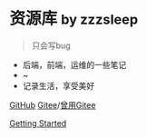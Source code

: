 # 资源库 <small>by zzzsleep</small>

> 只会写bug

- 后端，前端，运维的一些笔记
- ~
- 记录生活，享受美好

[GitHub](https://github.com/codezzzsleep)
[Gitee](https://gitee.com/codezzzsleep)/[曾用Gitee](https://gitee.com/where-know-return)

[Getting Started](/README.md)